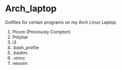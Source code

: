 # Arch_laptop

Dotfiles for certain programs on my Arch Linux Laptop. 

1. Picom (Previously Compton)
2. Polybar
3. i3
4. .bash_profile
5. .bashrc
6. .vimrc
7. neovim

